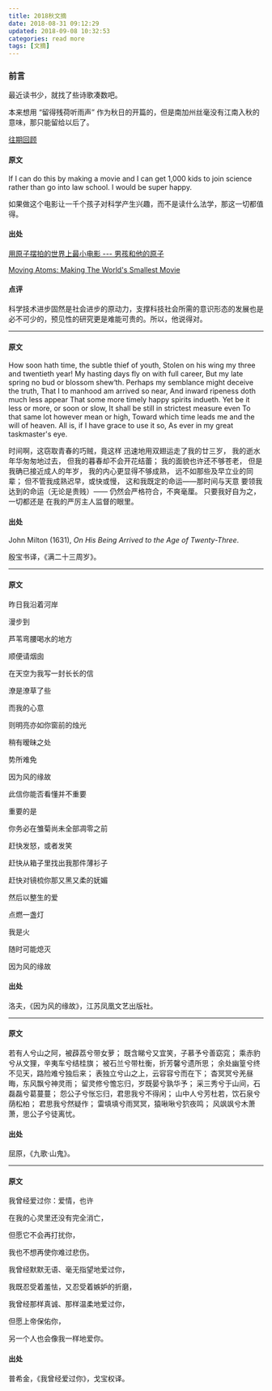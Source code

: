 ```yaml
---
title: 2018秋文摘
date: 2018-08-31 09:12:29
updated: 2018-09-08 10:32:53
categories: read more
tags: [文摘]
---
```


### 前言

最近读书少，就找了些诗歌凑数吧。

本来想用 “留得残荷听雨声” 作为秋日的开篇的，但是南加州丝毫没有江南入秋的意味，那只能留给以后了。

[往期回顾](/tags/文摘/) 

<!--more-->

#### 原文

If I can do this by making a movie and I can get 1,000 kids to join science rather than go into law school. I would be super happy. 

如果做这个电影让一千个孩子对科学产生兴趣，而不是读什么法学，那这一切都值得。

#### 出处

[用原子摆拍的世界上最小电影 --- 男孩和他的原子](https://www.bilibili.com/video/av28044549/?p=2)

[Moving Atoms: Making The World's Smallest Movie](https://www.youtube.com/watch?v=xA4QWwaweWA)

#### 点评

科学技术进步固然是社会进步的原动力，支撑科技社会所需的意识形态的发展也是必不可少的，预见性的研究更是难能可贵的。所以，他说得对。

---

#### 原文 

How soon hath time, the subtle thief of youth,
    Stolen on his wing my three and twentieth year!
    My hasting days fly on with full career,
    But my late spring no bud or blossom shew‘th.
Perhaps my semblance might deceive the truth,
    That I to manhood am arrived so near,
    And inward ripeness doth much less appear
    That some more timely happy spirits indueth.
Yet be it less or more, or soon or slow,
    It shall be still in strictest measure even
    To that same lot however mean or high,
Toward which time leads me and the will of heaven.
    All is, if I have grace to use it so,
    As ever in my great taskmaster's eye.



时间啊，这窃取青春的巧贼，竟这样
    迅速地用双翅运走了我的廿三岁，
    我的逝水年华匆匆地过去，
    但我的暮春却不会开花结蕾；
我的面貌也许还不够苍老，
    但是我确已接近成人的年岁，
    我的内心更显得不够成熟，
    远不如那些及早立业的同辈；
但不管我成熟迟早，或快或慢，
    这和我既定的命运——那时间与天意
    要领我达到的命运（无论是贵贱）——
仍然会严格符合，不爽毫厘。
    只要我好自为之，一切都还是
    在我的严厉主人监督的眼里。

#### 出处

John Milton (1631), *On His Being Arrived to the Age of Twenty-Three*.

殷宝书译，《满二十三周岁》。

---

#### 原文 

昨日我沿着河岸

漫步到

芦苇弯腰喝水的地方

顺便请烟囱

在天空为我写一封长长的信

潦是潦草了些

而我的心意

则明亮亦如你窗前的烛光

稍有暧昧之处

势所难免

因为风的缘故

此信你能否看懂并不重要

重要的是

你务必在雏菊尚未全部凋零之前

赶快发怒，或者发笑

赶快从箱子里找出我那件薄衫子

赶快对镜梳你那又黑又柔的妩媚

然后以整生的爱

点燃一盏灯

我是火

随时可能熄灭

因为风的缘故

#### 出处

洛夫，《因为风的缘故》，江苏凤凰文艺出版社。

---

#### 原文

若有人兮山之阿，被薜荔兮带女萝；
既含睇兮又宜笑，子慕予兮善窈窕；
乘赤豹兮从文狸，辛夷车兮结桂旗；
被石兰兮带杜衡，折芳馨兮遗所思；
余处幽篁兮终不见天，路险难兮独后来；
表独立兮山之上，云容容兮而在下；
杳冥冥兮羌昼晦，东风飘兮神灵雨；
留灵修兮憺忘归，岁既晏兮孰华予；
采三秀兮于山间，石磊磊兮葛蔓蔓；
怨公子兮怅忘归，君思我兮不得闲；
山中人兮芳杜若，饮石泉兮荫松柏；
君思我兮然疑作；
雷填填兮雨冥冥，猿啾啾兮狖夜鸣；
风飒飒兮木萧萧，思公子兮徒离忧。

#### 出处

屈原，《九歌·山鬼》。

---

#### 原文

我曾经爱过你：爱情，也许

在我的心灵里还没有完全消亡，

但愿它不会再打扰你，

我也不想再使你难过悲伤。

我曾经默默无语、毫无指望地爱过你，

我既忍受着羞怯，又忍受着嫉妒的折磨，

我曾经那样真诚、那样温柔地爱过你，

但愿上帝保佑你，

另一个人也会像我一样地爱你。

#### 出处

普希金，《我曾经爱过你》，戈宝权译。